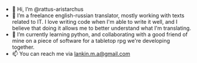 - 👋 Hi, I’m @rattus-aristarchus
- 👀 I’m a freelance english-russian translator, mostly working with texts related to IT. I love writing code when I'm able to write it well, and I believe that doing it allows me to better understand what I'm translating.
- 🌱 I’m currently learning python, and collaborating with a good friend of mine on a piece of software for a tabletop rpg we're developing together.
- 📫 You can reach me via lankin.m.a@gmail.com

